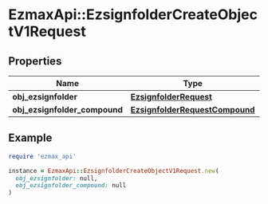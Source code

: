 # EzmaxApi::EzsignfolderCreateObjectV1Request

## Properties

| Name | Type | Description | Notes |
| ---- | ---- | ----------- | ----- |
| **obj_ezsignfolder** | [**EzsignfolderRequest**](EzsignfolderRequest.md) |  | [optional] |
| **obj_ezsignfolder_compound** | [**EzsignfolderRequestCompound**](EzsignfolderRequestCompound.md) |  | [optional] |

## Example

```ruby
require 'ezmax_api'

instance = EzmaxApi::EzsignfolderCreateObjectV1Request.new(
  obj_ezsignfolder: null,
  obj_ezsignfolder_compound: null
)
```

